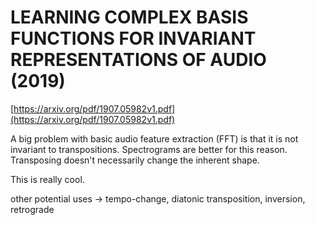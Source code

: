 # LEARNING COMPLEX BASIS FUNCTIONS FOR INVARIANT REPRESENTATIONS OF AUDIO (2019)

[https://arxiv.org/pdf/1907.05982v1.pdf](https://arxiv.org/pdf/1907.05982v1.pdf)

A big problem with basic audio feature extraction (FFT) is that it is not invariant to transpositions. Spectrograms are better for this reason. Transposing doesn't necessarily change the inherent shape.

This is really cool.

other potential uses → tempo-change, diatonic transposition, inversion, retrograde